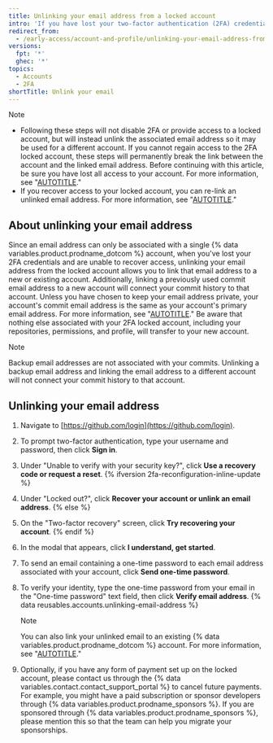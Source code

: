 ```yaml
---
title: Unlinking your email address from a locked account
intro: 'If you have lost your two-factor authentication (2FA) credentials and are unable to recover access, you can remove the connection between your email address and a 2FA locked account. The email address is then available for you to link it to a new or existing account, maintaining your commit history.'
redirect_from:
  - /early-access/account-and-profile/unlinking-your-email-address-from-a-locked-account
versions:
  fpt: '*'
  ghec: '*'
topics:
  - Accounts
  - 2FA
shortTitle: Unlink your email
---
```


> [!NOTE]
> * Following these steps will not disable 2FA or provide access to a locked account, but will instead unlink the associated email address so it may be used for a different account. If you cannot regain access to the 2FA locked account, these steps will permanently break the link between the account and the linked email address. Before continuing with this article, be sure you have lost all access to your account. For more information, see "[AUTOTITLE](/authentication/securing-your-account-with-two-factor-authentication-2fa/recovering-your-account-if-you-lose-your-2fa-credentials)."
> * If you recover access to your locked account, you can re-link an unlinked email address. For more information, see "[AUTOTITLE](/account-and-profile/setting-up-and-managing-your-personal-account-on-github/managing-email-preferences/adding-an-email-address-to-your-github-account)."

## About unlinking your email address

Since an email address can only be associated with a single {% data variables.product.prodname_dotcom %} account, when you've lost your 2FA credentials and are unable to recover access, unlinking your email address from the locked account allows you to link that email address to a new or existing account. Additionally, linking a previously used commit email address to a new account will connect your commit history to that account. Unless you have chosen to keep your email address private, your account's commit email address is the same as your account's primary email address. For more information, see "[AUTOTITLE](/account-and-profile/setting-up-and-managing-your-personal-account-on-github/managing-email-preferences/setting-your-commit-email-address)." Be aware that nothing else associated with your 2FA locked account, including your repositories, permissions, and profile, will transfer to your new account.

> [!NOTE]
> Backup email addresses are not associated with your commits. Unlinking a backup email address and linking the email address to a different account will not connect your commit history to that account.

## Unlinking your email address

1. Navigate to [https://github.com/login](https://github.com/login).
1. To prompt two-factor authentication, type your username and password, then click **Sign in**.
1. Under "Unable to verify with your security key?", click **Use a recovery code or request a reset**.
{% ifversion 2fa-reconfiguration-inline-update %}
1. Under "Locked out?", click **Recover your account or unlink an email address**.
{% else %}
1. On the "Two-factor recovery" screen, click **Try recovering your account**.
{% endif %}
1. In the modal that appears, click **I understand, get started**.
1. To send an email containing a one-time password to each email address associated with your account, click **Send one-time password**.
1. To verify your identity, type the one-time password from your email in the "One-time password" text field, then click **Verify email address**.
{% data reusables.accounts.unlinking-email-address %}

   > [!NOTE]
   > You can also link your unlinked email to an existing {% data variables.product.prodname_dotcom %} account. For more information, see "[AUTOTITLE](/account-and-profile/setting-up-and-managing-your-personal-account-on-github/managing-email-preferences/adding-an-email-address-to-your-github-account)."

1. Optionally, if you have any form of payment set up on the locked account, please contact us through the {% data variables.contact.contact_support_portal %} to cancel future payments. For example, you might have a paid subscription or sponsor developers through {% data variables.product.prodname_sponsors %}. If you are sponsored through {% data variables.product.prodname_sponsors %}, please mention this so that the team can help you migrate your sponsorships.
